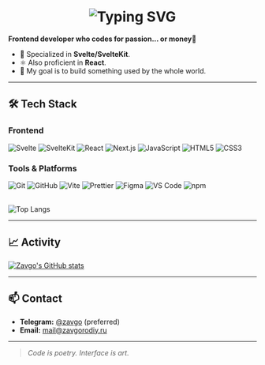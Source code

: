 <h1 align="center">
  <img src="https://readme-typing-svg.herokuapp.com?font=Fira+Code&size=30&duration=4000&pause=1000&color=00FF00&center=true&vCenter=true&width=435&lines=𝐇𝐞𝐥𝐥𝐨,+𝐈'𝐦+Zavgo!" alt="Typing SVG" />
</h1>

**Frontend developer who codes for passion... or money🤑**

*   🚀 Specialized in **Svelte/SvelteKit**.
*   ⚛️ Also proficient in **React**.
*   🎯 My goal is to build something used by the whole world.

---

## 🛠 Tech Stack

### Frontend
<div align="left">
  <img src="https://img.shields.io/badge/Svelte-FF3E00?style=for-the-badge&logo=svelte&logoColor=white" alt="Svelte" />
  <img src="https://img.shields.io/badge/SvelteKit-FF3E00?style=for-the-badge&logo=svelte&logoColor=white" alt="SvelteKit" />
  <img src="https://img.shields.io/badge/React-20232A?style=for-the-badge&logo=react&logoColor=61DAFB" alt="React" />
  <img src="https://img.shields.io/badge/Next.js-000000?style=for-the-badge&logo=next.js&logoColor=white" alt="Next.js" />
  <img src="https://img.shields.io/badge/JavaScript-F7DF1E?style=for-the-badge&logo=javascript&logoColor=black" alt="JavaScript" />
  <img src="https://img.shields.io/badge/HTML5-E34F26?style=for-the-badge&logo=html5&logoColor=white" alt="HTML5" />
  <img src="https://img.shields.io/badge/CSS3-1572B6?style=for-the-badge&logo=css3&logoColor=white" alt="CSS3" />
</div>

### Tools & Platforms
<div align="left">
  <img src="https://img.shields.io/badge/Git-F05032?style=for-the-badge&logo=git&logoColor=white" alt="Git" />
  <img src="https://img.shields.io/badge/GitHub-181717?style=for-the-badge&logo=github&logoColor=white" alt="GitHub" />
  <img src="https://img.shields.io/badge/Vite-646CFF?style=for-the-badge&logo=vite&logoColor=white" alt="Vite" />
  <img src="https://img.shields.io/badge/Prettier-F7B93E?style=for-the-badge&logo=prettier&logoColor=black" alt="Prettier" />
  <img src="https://img.shields.io/badge/Figma-F24E1E?style=for-the-badge&logo=figma&logoColor=white" alt="Figma" />
  <img src="https://img.shields.io/badge/VSCode-007ACC?style=for-the-badge&logo=visual-studio-code&logoColor=white" alt="VS Code" />
  <img src="https://img.shields.io/badge/npm-CB3837?style=for-the-badge&logo=npm&logoColor=white" alt="npm" />
</div>

<br>

![Top Langs](https://github-readme-stats.vercel.app/api/top-langs/?username=Zavgoyt&langs_count=8&layout=compact&theme=radical)

---

## 📈 Activity

[![Zavgo's GitHub stats](https://github-readme-stats.vercel.app/api?username=Zavgoyt&show_icons=true&theme=radical)](https://github.com/Zavgoyt)

---

## 📫 Contact

*   **Telegram:** [@zavgo](https://t.me/zavgoyt) (preferred)
*   **Email:** [mail@zavgorodiy.ru](mailto:mail@zavgorodiy.ru)

---

> *Code is poetry. Interface is art.*
